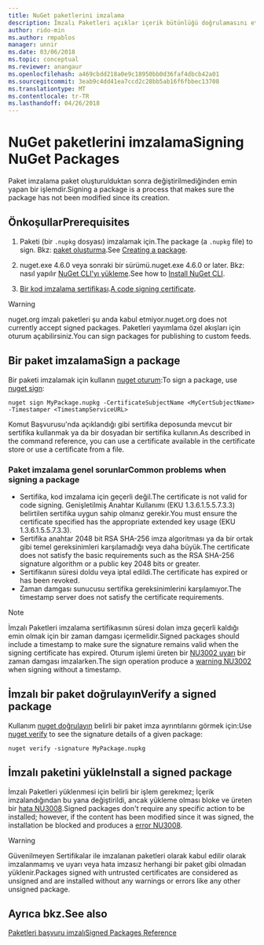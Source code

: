 ```yaml
---
title: NuGet paketlerini imzalama
description: İmzalı Paketleri açıklar içerik bütünlüğü doğrulamasını etkinleştirmek için kullanılabilir.
author: rido-min
ms.author: rmpablos
manager: unnir
ms.date: 03/06/2018
ms.topic: conceptual
ms.reviewer: anangaur
ms.openlocfilehash: a469cbdd218a0e9c18950bb0d36faf4dbcb42a01
ms.sourcegitcommit: 3eab9c4dd41ea7ccd2c28bb5ab16f6fbbec13708
ms.translationtype: MT
ms.contentlocale: tr-TR
ms.lasthandoff: 04/26/2018
---
```

# <a name="signing-nuget-packages"></a><span data-ttu-id="f5296-103">NuGet paketlerini imzalama</span><span class="sxs-lookup"><span data-stu-id="f5296-103">Signing NuGet Packages</span></span>

<span data-ttu-id="f5296-104">Paket imzalama paket oluşturulduktan sonra değiştirilmediğinden emin yapan bir işlemdir.</span><span class="sxs-lookup"><span data-stu-id="f5296-104">Signing a package is a process that makes sure the package has not been modified since its creation.</span></span>

## <a name="prerequisites"></a><span data-ttu-id="f5296-105">Önkoşullar</span><span class="sxs-lookup"><span data-stu-id="f5296-105">Prerequisites</span></span>

1. <span data-ttu-id="f5296-106">Paketi (bir `.nupkg` dosyası) imzalamak için.</span><span class="sxs-lookup"><span data-stu-id="f5296-106">The package (a `.nupkg` file) to sign.</span></span> <span data-ttu-id="f5296-107">Bkz: [paket oluşturma](creating-a-package.md).</span><span class="sxs-lookup"><span data-stu-id="f5296-107">See [Creating a package](creating-a-package.md).</span></span>

1. <span data-ttu-id="f5296-108">nuget.exe 4.6.0 veya sonraki bir sürümü.</span><span class="sxs-lookup"><span data-stu-id="f5296-108">nuget.exe 4.6.0 or later.</span></span> <span data-ttu-id="f5296-109">Bkz: nasıl yapılır [NuGet CLI'yı yükleme](../install-nuget-client-tools.md#nugetexe-cli).</span><span class="sxs-lookup"><span data-stu-id="f5296-109">See how to [Install NuGet CLI](../install-nuget-client-tools.md#nugetexe-cli).</span></span>

1. <span data-ttu-id="f5296-110">[Bir kod imzalama sertifikası](../reference/signed-packages-reference.md#get-a-code-signing-certificate).</span><span class="sxs-lookup"><span data-stu-id="f5296-110">[A code signing certificate](../reference/signed-packages-reference.md#get-a-code-signing-certificate).</span></span>

> [!Warning]
> <span data-ttu-id="f5296-111">nuget.org imzalı paketleri şu anda kabul etmiyor.</span><span class="sxs-lookup"><span data-stu-id="f5296-111">nuget.org does not currently accept signed packages.</span></span> <span data-ttu-id="f5296-112">Paketleri yayımlama özel akışları için oturum açabilirsiniz.</span><span class="sxs-lookup"><span data-stu-id="f5296-112">You can sign packages for publishing to custom feeds.</span></span>

## <a name="sign-a-package"></a><span data-ttu-id="f5296-113">Bir paket imzalama</span><span class="sxs-lookup"><span data-stu-id="f5296-113">Sign a package</span></span>

<span data-ttu-id="f5296-114">Bir paketi imzalamak için kullanın [nuget oturum](../tools/cli-ref-sign.md):</span><span class="sxs-lookup"><span data-stu-id="f5296-114">To sign a package, use [nuget sign](../tools/cli-ref-sign.md):</span></span>

```cli
nuget sign MyPackage.nupkg -CertificateSubjectName <MyCertSubjectName> -Timestamper <TimestampServiceURL>
```

<span data-ttu-id="f5296-115">Komut Başvurusu'nda açıklandığı gibi sertifika deposunda mevcut bir sertifika kullanmak ya da bir dosyadan bir sertifika kullanın.</span><span class="sxs-lookup"><span data-stu-id="f5296-115">As described in the command reference, you can use a certificate available in the certificate store or use a certificate from a file.</span></span>

### <a name="common-problems-when-signing-a-package"></a><span data-ttu-id="f5296-116">Paket imzalama genel sorunlar</span><span class="sxs-lookup"><span data-stu-id="f5296-116">Common problems when signing a package</span></span>

- <span data-ttu-id="f5296-117">Sertifika, kod imzalama için geçerli değil.</span><span class="sxs-lookup"><span data-stu-id="f5296-117">The certificate is not valid for code signing.</span></span> <span data-ttu-id="f5296-118">Genişletilmiş Anahtar Kullanımı (EKU 1.3.6.1.5.5.7.3.3) belirtilen sertifika uygun sahip olmanız gerekir.</span><span class="sxs-lookup"><span data-stu-id="f5296-118">You must ensure the certificate specified has the appropriate extended key usage (EKU 1.3.6.1.5.5.7.3.3).</span></span>
- <span data-ttu-id="f5296-119">Sertifika anahtar 2048 bit RSA SHA-256 imza algoritması ya da bir ortak gibi temel gereksinimleri karşılamadığı veya daha büyük.</span><span class="sxs-lookup"><span data-stu-id="f5296-119">The certificate does not satisfy the basic requirements such as the RSA SHA-256 signature algorithm or a public key 2048 bits or greater.</span></span>
- <span data-ttu-id="f5296-120">Sertifikanın süresi doldu veya iptal edildi.</span><span class="sxs-lookup"><span data-stu-id="f5296-120">The certificate has expired or has been revoked.</span></span>
- <span data-ttu-id="f5296-121">Zaman damgası sunucusu sertifika gereksinimlerini karşılamıyor.</span><span class="sxs-lookup"><span data-stu-id="f5296-121">The timestamp server does not satisfy the certificate requirements.</span></span>

> [!Note]
> <span data-ttu-id="f5296-122">İmzalı Paketleri imzalama sertifikasının süresi dolan imza geçerli kaldığı emin olmak için bir zaman damgası içermelidir.</span><span class="sxs-lookup"><span data-stu-id="f5296-122">Signed packages should include a timestamp to make sure the signature remains valid when the signing certificate has expired.</span></span> <span data-ttu-id="f5296-123">Oturum işlemi üreten bir [NU3002 uyarı](../reference/Errors-and-Warnings.md#nu3002) bir zaman damgası imzalarken.</span><span class="sxs-lookup"><span data-stu-id="f5296-123">The sign operation produce a [warning NU3002](../reference/Errors-and-Warnings.md#nu3002) when signing without a timestamp.</span></span>

## <a name="verify-a-signed-package"></a><span data-ttu-id="f5296-124">İmzalı bir paket doğrulayın</span><span class="sxs-lookup"><span data-stu-id="f5296-124">Verify a signed package</span></span>

<span data-ttu-id="f5296-125">Kullanım [nuget doğrulayın](../tools/cli-ref-verify.md) belirli bir paket imza ayrıntılarını görmek için:</span><span class="sxs-lookup"><span data-stu-id="f5296-125">Use [nuget verify](../tools/cli-ref-verify.md) to see the signature details of a given package:</span></span>

```cli
nuget verify -signature MyPackage.nupkg
```

## <a name="install-a-signed-package"></a><span data-ttu-id="f5296-126">İmzalı paketini yükle</span><span class="sxs-lookup"><span data-stu-id="f5296-126">Install a signed package</span></span>

<span data-ttu-id="f5296-127">İmzalı Paketleri yüklenmesi için belirli bir işlem gerekmez; İçerik imzalandığından bu yana değiştirildi, ancak yükleme olması bloke ve üreten bir [hata NU3008](../reference/Errors-and-Warnings.md#nu3008).</span><span class="sxs-lookup"><span data-stu-id="f5296-127">Signed packages don't require any specific action to be installed; however, if the content has been modified since it was signed, the installation be blocked and produces a [error NU3008](../reference/Errors-and-Warnings.md#nu3008).</span></span>

> [!Warning]
> <span data-ttu-id="f5296-128">Güvenilmeyen Sertifikalar ile imzalanan paketleri olarak kabul edilir olarak imzalanmamış ve uyarı veya hata imzasız herhangi bir paket gibi olmadan yüklenir.</span><span class="sxs-lookup"><span data-stu-id="f5296-128">Packages signed with untrusted certificates are considered as unsigned and are installed without any warnings or errors like any other unsigned package.</span></span>

## <a name="see-also"></a><span data-ttu-id="f5296-129">Ayrıca bkz.</span><span class="sxs-lookup"><span data-stu-id="f5296-129">See also</span></span>

[<span data-ttu-id="f5296-130">Paketleri başvuru imzalı</span><span class="sxs-lookup"><span data-stu-id="f5296-130">Signed Packages Reference</span></span>](../reference/Signed-Packages-Reference.md)

